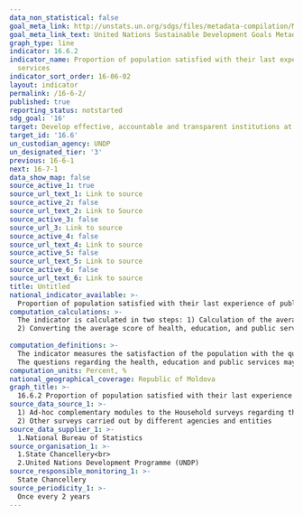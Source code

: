 ```yaml
---
data_non_statistical: false
goal_meta_link: http://unstats.un.org/sdgs/files/metadata-compilation/Metadata-Goal-16.pdf
goal_meta_link_text: United Nations Sustainable Development Goals Metadata (pdf 1361kB)
graph_type: line
indicator: 16.6.2
indicator_name: Proportion of population satisfied with their last experience of public
  services
indicator_sort_order: 16-06-02
layout: indicator
permalink: /16-6-2/
published: true
reporting_status: notstarted
sdg_goal: '16'
target: Develop effective, accountable and transparent institutions at all levels
target_id: '16.6'
un_custodian_agency: UNDP
un_designated_tier: '3'
previous: 16-6-1
next: 16-7-1
data_show_map: false
source_active_1: true
source_url_text_1: Link to source
source_active_2: false
source_url_text_2: Link to Source
source_active_3: false
source_url_3: Link to source
source_active_4: false
source_url_text_4: Link to source
source_active_5: false
source_url_text_5: Link to source
source_active_6: false
source_url_text_6: Link to source
title: Untitled
national_indicator_available: >-
  Proportion of population satisfied with their last experience of public services
computation_calculations: >-
  The indicator is calculated in two steps: 1) Calculation of the average score of satisfaction with health, education and public services according to five „criteria” or standards, which are specified below within the definition of this indicator;<br> 
  2) Converting the average score of health, education, and public services in percentage <br> 
  
computation_definitions: >-
  The indicator measures the satisfaction of the population with the quality of public services, based on the last experience of accessing such services (over the last 12 months) in the following three areas: a) health; b) education and c) public services, named according to the global metadata as „administrative services”. The indicator is based on surveys, which reflect the general perceptions of citizens aged 18 years + based on experiences regarding the availability and quality of services which were effectively provided to survey participants. The respondents are requested to tell about the last experiences in relation to each service and to assess it according to the five „criteria” or  standards for a certain service: (1) access, (2) accessibility, (3) quality of facilities, (4) equal treatment, (5) attitude of medical personnel (kindness and treatment), quality of teaching from teaching personnel, promptness in provision of public services. The last question is addressed to respondents about their general level of satisfaction with each of the services.<br> 
  The questions regarding the health, education and public services may be introduced in existing surveys, using the additional elements from these demographic surveys for subsequent disaggregation of results. This method of „module completion” also allows to cross the levels of satisfactions with other social-economic variables from the wider survey, such as the respondent's health condition. This allows analysing more comprehensively the disparities in service supply and helps to identify the specific factors which influence the level of satisfaction. 
computation_units: Percent, %
national_geographical_coverage: Republic of Moldova
graph_title: >-
  16.6.2 Proportion of population satisfied with their last experience of public services 
source_data_source_1: >-
  1) Ad-hoc complementary modules to the Household surveys regarding the living standard (HBS type)<br> 
  2) Other surveys carried out by different agencies and entities 
source_data_supplier_1: >-
  1.National Bureau of Statistics
source_organisation_1: >-
  1.State Chancellery<br> 
  2.United Nations Development Programme (UNDP)
source_responsible_monitoring_1: >-
  State Chancellery
source_periodicity_1: >-
  Once every 2 years
---
```

